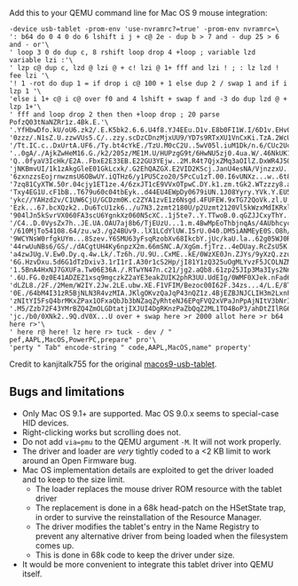 Add this to your QEMU command line for Mac OS 9 mouse integration:

	-device usb-tablet -prom-env 'use-nvramrc?=true' -prom-env nvramrc=\
	': b64 do 0 4 0 do 6 lshift i j + c@ 2e - dup b > 7 and - dup 25 > 6 and - or'\
	' loop 3 0 do dup c, 8 rshift loop drop 4 +loop ; variable lzd variable lzi :'\
	' lzp c@ dup c, lzd @ lzi @ + c! lzi @ 1+ fff and lzi ! ; : lz lzd ! fee lzi '\
	'! 1 -rot do dup 1 = if drop i c@ 100 + 1 else dup 2 / swap 1 and if i lzp 1 '\
	'else i 1+ c@ i c@ over f0 and 4 lshift + swap f and -3 do dup lzd @ + lzp 1+'\
	' fff and loop drop 2 then then +loop drop ; 20 parse PofzQ03tNaNZRr1z.4Bk.E.'\
	'.YfHbwDfo.kU/oU6.zk2/.E.K5bk2.6.6.U4f8.YJ4EEu.D1v.E8b0FI1W.I/6D1v.EHv0.EPjuM'\
	'0zzz/.N1sZ.U.zzwVUs5.C/..zzy.scDzCDnzMjxUU9/YD7s9RTxXU1VnCxKi.TzA.2WcU1I..Dx'\
	'/Tt.IC.c..DxUrtA.UF6./Ty.bt4cYkE./TzU.M0cC2U..5wV05l.iuM1Dk/n.6/CUc2Uck/oUDg'\
	'..0gA/./AjkZwHeM16.G./k2/205z/ME1M.U/HUPzgG9t/6HwNU5zj0.4ua.W/.46NkUK1UU/3GY'\
	'Q..0fyaV3IcHk/E2A..FbxE2E33EB.E22GU3YEjw..2M.R4t7QjxZMq3aOIlZ.DxWR4J5QqJGREx'\
	'jNKBmvUI/1k1zAkgGleE01GkLcxk/.G2EhQAZGX.E2VID2KScj.JanU4esNA/VjnzzxU..6.sMc/'\
	'6zxnzzsEojrnwzmsU6OBwUY.iQTHz6/y1PU5Czo20/5PcCu1zT.00.I6vUNXz...w..6t861z/U.'\
	'7zq81CyXTW.50r.04cjy1ET1ze.4/6zxJT1cE9VVxOTpwC.DY.k1.zm.tGk2.WTzzzy8.aAXzD.1'\
	'Txy4EG1U.cF1bB..T679u60c04tbEyk..d44EU4EWpDy0679iUN.1J08Yyry.YVk.Y.EU5./c67P'\
	'ykc//YAHzd2v/C1UW6CjU/GCDzm0K.c2ZYA1zvE1z6Nsgd.4FUFEW.9xTG72QoVk.zl.U.8.v.mk'\
	'Ezk...67.bcXQzk2..Du6TcU1zk6../u7N3.2zmt2180U/p2Uzmt2120Vl5kWzxMdIKRxlZHKzzu'\
	'904lJn5kSvrVX060FA3scU6YgnkXz060N5cXC..1j5te7..Y.TTwoB.0.qGZJJCxyThY..1/qzs7'\
	'/C4..D.0VysZx7h..JE.UA.OAU7aj8b6/TjEUzU...1.m.4BwMpEoThbjnqAs/4AUbhcyciY.DcY'\
	'/610MjTo54108.64/zu.w3./g24BUv9..lX1LCdYlUW.I5rU.040.DM5iANMEyE0S.O8h/W0Gzjx'\
	'9WCYNsW0rfgkUYm...8Szev.Y6SMU63yFsqRzobXv68IkcbY.jUc/kaU.la..62g05WJ0RjcVA06'\
	'44rwUuNBs6/GS/./dACgtUH4Ky6npzX2m.66mSNC.A/XgGm.fjTrz..4eDUay.RcZsU5K.Rs/eEL'\
	'a4zwJUg.V.Ew0.Dy.q.4w.Lk/.Tz6h./U.9U..CxME..kE/0WzXE0Jn.ZJYs/9yXzQ.zzuOg5.5V'\
	'6G.HzvDxu.5d6G1dTzDxiv3.1rI1rI.A30r1cS2Hp/jI81Y1zQ325uOgMLYvzF5JCOLNZNKDzMKl'\
	'1.5BnA4HxNJ7GXUFa.Tw06E36A./.RTwYN47n.c21/jg2.aQb8.61zp25JIp3Ma3Iys2Nn.Q/../'\
	'.6U.FG.0z0E41ADZEZ1xsq9mgczkZ2aYE3eakZUIK2phR3UU.UdEIg/0WMF0XJek.nFad6WdN/VW'\
	'dLZL8./2F./2Mem/W2IY.2Jw.2LE.ubw.XE.F1VFIM/Bezoc00I62F.34zs...4/L.E/8TkS/.s/'\
	'0E./64bM4I31zR5BjNLN3R4vzMIA.JKlgOKvzQaJqP43nQZ1z.4BjEZBJNJCLIH3m2LxnFa/kPab'\
	'zNItYI5FsQ4brMKxZPax1OFxaQbJb3bNZaqZyRhteNJ6EPqFVQ2xVPaJnPpAjNItV3bNrI25SO3E'\
	'.M5/Zzb72F43YMrBZQ4ZmOLGDtatjIXJUI4DgRKnzPaZbQqZ2ML1TO4BoP3/ahDtZIlRG6E1YiY1'\
	'jc./b0/0XNk2..9Q.dV0X...U over + swap here >r 2000 allot here >r b64 here r>'\
	' here r@ here! lz here r> tuck - dev / " pef,AAPL,MacOS,PowerPC,prepare" pro'\
	'perty " Tab" encode-string " code,AAPL,MacOS,name" property'

Credit to kanjitalk755 for the original
[macos9-usb-tablet](https://github.com/kanjitalk755/macos9-usb-tablet).

## Bugs and limitations

- Only Mac OS 9.1+ are supported. Mac OS 9.0.x seems to special-case HID devices.
- Right-clicking works but scrolling does not.
- Do not add `via=pmu` to the QEMU argument `-M`. It will not work properly.
- The driver and loader are *very* tightly coded to a <2 KB limit to work around
  an Open Firmware bug.
- Mac OS implementation details are exploited to get the driver loaded and to
  keep to the size limit.
  - The loader replaces the mouse driver ROM resource with the tablet driver
  - The replacement is done in a 68k head-patch on the HSetState trap, in order
    to survive the reinstallation of the Resource Manager.
  - The driver modifies the tablet's entry in the Name Registry to prevent any
    alternative driver from being loaded when the filesystem comes up.
  - This is done in 68k code to keep the driver under size.
- It would be more convenient to integrate this tablet driver into QEMU itself.
